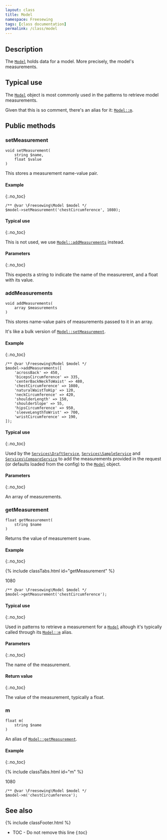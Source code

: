 ```yaml
---
layout: class
title: Model
namespace: Freesewing
tags: [class documentation]
permalink: /class/model
---
```

## Description 

The [`Model`](model) holds data for a model. More precisely, the model's measurements.

## Typical use

The [`Model`](model) object is most commonly used in the patterns to retrieve
model measurements.

Given that this is so comment, there's an alias for it: [`Model::m`](model#m).

## Public methods

### setMeasurement

```php?start_inline=1
void setMeasurement( 
    string $name,
    float $value 
)
```
This stores a measurement name-value pair. 

#### Example
{:.no_toc}

```php?start_inline=1
/** @var \Freesewing\Model $model */
$model->setMeasurement('chestCircumference', 1080);
```

#### Typical use
{:.no_toc}

This is not used, we use [`Model::addMeasurements`](model#addmeasurements) instead.

#### Parameters
{:.no_toc}

This expects a string to indicate the name of the measurerent, and a float with its value.

### addMeasurements

```php?start_inline=1
void addMeasurements( 
    array $measurements
)
```
This stores name-value pairs of measurements passed to it in an array.

It's like a bulk version of [`Model::setMeasurement`](model#setmeasurement).

#### Example
{:.no_toc}

```php?start_inline=1
/** @var \Freesewing\Model $model */
$model->addMeasurements([
    'acrossBack' => 450,
    'bicepsCircumference' => 335,
    'centerBackNeckToWaist' => 480,
    'chestCircumference' => 1080,
    'naturalWaistToHip' => 120,
    'neckCircumference' => 420,
    'shoulderLength' => 150,
    'shoulderSlope' => 55,
    'hipsCircumference' => 950,
    'sleeveLengthToWrist' => 700,
    'wristCircumference' => 190,
]);
```

#### Typical use
{:.no_toc}

Used by the [`Services\DraftService`](services/draftservice), 
[`Services\SampleService`](services/sampleservice) and 
[`Services\CompareService`](services/compareservice) to add the 
measurements provided in the request (or defaults loaded from the 
config) to the [`Model`](model) object.

#### Parameters
{:.no_toc}

An array of measurements.

### getMeasurement

```php?start_inline=1
float getMeasurement(
    string $name
)
```
Returns the value of measurement `$name`.

#### Example
{:.no_toc}

{% include classTabs.html
    id="getMeasurement" 
%}

<div class="tab-content">
<div role="tabpanel" class="tab-pane active" id="getMeasurement-result">

1080

</div>
<div role="tabpanel" class="tab-pane" id="getMeasurement-code" markdown="1">

```php?start_inline=1
/** @var \Freesewing\Model $model */
$model->getMeasurement('chestCircumference');
```

</div>
</div>

#### Typical use
{:.no_toc}

Used in patterns to retrieve a measurement for a [`Model`](model)
altough it's typically called through its [`Model::m`](model#m) alias.

#### Parameters
{:.no_toc}

The name of the measurement.

#### Return value
{:.no_toc}

The value of the measurement, typically a float.

### m

```php?start_inline=1
float m(
    string $name
)
```

An alias of [`Model::getMeasurement`](model#getmeasurement).

#### Example
{:.no_toc}

{% include classTabs.html
    id="m" 
%}

<div class="tab-content">
<div role="tabpanel" class="tab-pane active" id="m-result">

1080

</div>
<div role="tabpanel" class="tab-pane" id="m-code" markdown="1">

```php?start_inline=1
/** @var \Freesewing\Model $model */
$model->m('chestCircumference');
```

</div>
</div>

## See also
{% include classFooter.html %}
* TOC - Do not remove this line
{:toc}

